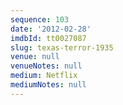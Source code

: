 ```yaml
---
sequence: 103
date: '2012-02-28'
imdbId: tt0027087
slug: texas-terror-1935
venue: null
venueNotes: null
medium: Netflix
mediumNotes: null
---
```


